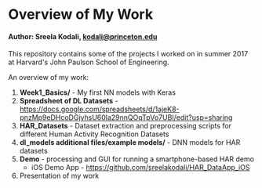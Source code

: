 # Overview of My Work
#### Author: Sreela Kodali, kodali@princeton.edu

This repository contains some of the projects I worked on in summer 2017 at Harvard's John Paulson School of Engineering.

An overview of my work:
1) **Week1_Basics/** - My first NN models with Keras
2) **Spreadsheet of DL Datasets** - https://docs.google.com/spreadsheets/d/1ajeK8-pnzMp9eDHcoDGjyhsU60la29nnQOqTpVo7UBI/edit?usp=sharing
3) **HAR_Datasets** - Dataset extraction and preprocessing scripts for different Human Activity Recognition Datasets
4) **dl_models additional files/example models/** - DNN models for HAR datasets
5) **Demo** - processing and GUI for running a smartphone-based HAR demo
    * iOS Demo App - https://github.com/sreelakodali/HAR_DataApp_iOS
6) Presentation of my work
